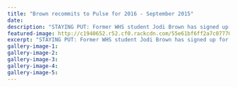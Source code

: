 ```yaml
---
title: "Brown recommits to Pulse for 2016 - September 2015"
date: 
description: "STAYING PUT: Former WHS student Jodi Brown has signed up for her second season with the Pulse, Wanganui Chronicle article on 1/9/15..."
featured-image: http://c1940652.r52.cf0.rackcdn.com/55e61bf6ff2a7c0777001084/Netball.-Jodi-Brown-former-WHS-student-1.9.15.jpg
excerpt: "STAYING PUT: Former WHS student Jodi Brown has signed up for her second season with the Pulse."
gallery-image-1: 
gallery-image-2: 
gallery-image-3: 
gallery-image-4: 
gallery-image-5: 
---
```

